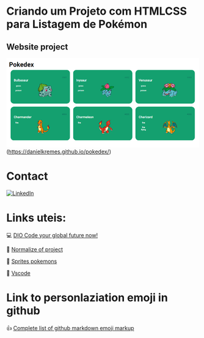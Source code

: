 # Criando um Projeto com HTMLCSS para Listagem de Pokémon

## Website project
![Alt text](preview.png)(https://danielkremes.github.io/pokedex/)

# Contact
[![LinkedIn](https://img.shields.io/badge/LinkedIn-%230077B5.svg?logo=linkedin&logoColor=white)](https://www.linkedin.com/in/daniel-kremes-94919227b/)

# Links uteis:
💻 [DIO Code your global future now!](https://www.dio.me/)

🔗 [Normalize of project](https://cdnjs.com/libraries/normalize)

🔗 [Sprites pokemons](https://github.com/sashafirsov/pokeapi-sprites/tree/master)

🔗 [Vscode](https://code.visualstudio.com/)

# Link to personlaziation emoji in github
👍 [Complete list of github markdown emoji markup](https://gist.github.com/rxaviers/7360908)
